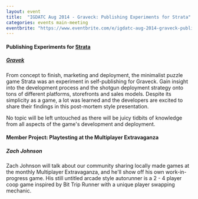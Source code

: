 ```yaml
---
layout: event
title:  "IGDATC Aug 2014 - Graveck: Publishing Experiments for Strata"
categories: events main-meeting
eventbrite: "https://www.eventbrite.com/e/igdatc-aug-2014-graveck-publishing-experiments-for-strata-tickets-12493802299?aff=ebdsoporgprofile"
---
```


#### Publishing Experiments for [Strata](http://www.graveck.com/strata/)
##### [Gravek](http://www.graveck.com/)

From concept to finish, marketing and deployment, the minimalist puzzle game Strata was an experiment in self-publishing for Graveck. Gain insight into the development process and the shotgun deployment strategy onto tons of different platforms, storefronts and sales models. Despite its simplicity as a game, a lot was learned and the developers are excited to share their findings in this post-mortem style presentation.

No topic will be left untouched as there will be juicy tidbits of knowledge from all aspects of the game's development and deployment.


#### Member Project: Playtesting at the Multiplayer Extravaganza
##### Zach Johnson

Zach Johnson will talk about our community sharing locally made games at the monthly Multiplayer Extravaganza, and he'll show off his own work-in-progress game. His still untitled arcade style autorunner is a 2 - 4 player coop game inspired by Bit Trip Runner with a unique player swapping mechanic.



